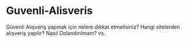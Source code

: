 # Guvenli-Alisveris
Güvenli Alışveriş yapmak için nelere dikkat etmelisiniz? Hangi sitelerden alışveriş yapılır? Nasıl Dolandırılmam? vs.
